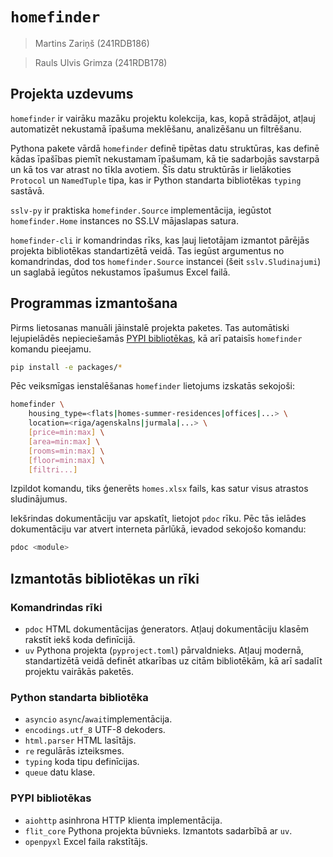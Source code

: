# `homefinder`

> Martins Zariņš (241RDB186)

> Rauls Ulvis Grimza (241RDB178)


## Projekta uzdevums

`homefinder` ir vairāku mazāku projektu kolekcija, kas, kopā strādājot,
atļauj automatizēt nekustamā īpašuma meklēšanu, analizēšanu un filtrēšanu.

Pythona pakete vārdā `homefinder` definē tipētas datu struktūras, kas definē
kādas īpašības piemīt nekustamam īpašumam, kā tie sadarbojās savstarpā un kā
tos var atrast no tīkla avotiem. Šīs datu struktūrās ir lielākoties `Protocol`
un `NamedTuple` tipa, kas ir Python standarta bibliotēkas `typing` sastāvā.

`sslv-py` ir praktiska `homefinder.Source` implementācija, iegūstot `homefinder.Home`
instances no SS.LV mājaslapas satura.

`homefinder-cli` ir komandrindas rīks, kas ļauj lietotājam izmantot pārējās
projekta bibliotēkas standartizētā veidā. Tas iegūst argumentus no
komandrindas, dod tos `homefinder.Source` instancei (šeit `sslv.Sludinajumi`)
un saglabā iegūtos nekustamos īpašumus Excel failā.


## Programmas izmantošana

Pirms lietosanas manuāli jāinstalē projekta paketes. Tas automātiski
lejupielādēs nepieciešamās [PYPI bibliotēkas](#pypi-bibliotēkas), kā
arī pataisīs `homefinder` komandu pieejamu.

```sh
pip install -e packages/*
```

Pēc veiksmīgas ienstalēšanas `homefinder` lietojums izskatās sekojoši:

```sh
homefinder \
	housing_type=<flats|homes-summer-residences|offices|...> \
	location=<riga/agenskalns|jurmala|...> \
	[price=min:max] \
	[area=min:max] \
	[rooms=min:max] \
	[floor=min:max] \
	[filtri...]
```

Izpildot komandu, tiks ģenerēts `homes.xlsx` fails, kas satur visus
atrastos sludinājumus.

Iekšrindas dokumentāciju var apskatīt, lietojot `pdoc` rīku. Pēc tās
ielādes dokumentāciju var atvert interneta pārlūkā, ievadod sekojošo
komandu:

```sh
pdoc <module>
```


## Izmantotās bibliotēkas un rīki

### Komandrindas rīki

- `pdoc` HTML dokumentācijas ģenerators.
  Atļauj dokumentāciju klasēm rakstīt iekš koda definīcijā.
- `uv` Pythona projekta (`pyproject.toml`) pārvaldnieks.
  Atļauj modernā, standartizētā veidā definēt atkarības uz
  citām bibliotēkām, kā arī sadalīt projektu vairākās paketēs.

### Python standarta bibliotēka

- `asyncio` `async`/`await`implementācija.
- `encodings.utf_8` UTF-8 dekoders.
- `html.parser` HTML lasītājs.
- `re` regulārās izteiksmes.
- `typing` koda tipu definīcijas.
- `queue` datu klase.

### PYPI bibliotēkas

- `aiohttp` asinhrona HTTP klienta implementācija.
- `flit_core` Pythona projekta būvnieks.
  Izmantots sadarbībā ar `uv`.
- `openpyxl` Excel faila rakstītājs.



